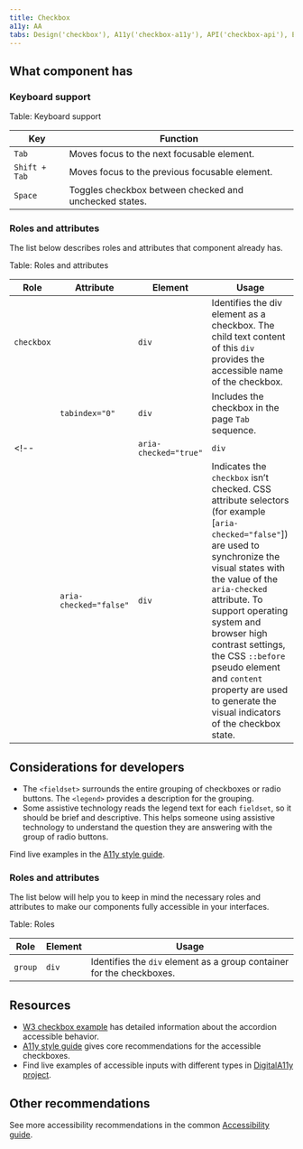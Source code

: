 ```yaml
---
title: Checkbox
a11y: AA
tabs: Design('checkbox'), A11y('checkbox-a11y'), API('checkbox-api'), Example('checkbox-code'), Changelog('checkbox-changelog')
---
```


## What component has

### Keyboard support

Table: Keyboard support

| Key           | Function                                               |
| ------------- | ------------------------------------------------------ |
| `Tab`         | Moves focus to the next focusable element.             |
| `Shift + Tab` | Moves focus to the previous focusable element.         |
| `Space`       | Toggles checkbox between checked and unchecked states. |

### Roles and attributes

The list below describes roles and attributes that component already has.

Table: Roles and attributes

| Role       | Attribute              | Element | Usage                                                                                                                                                                                                                                                                                                                                                                                 |
| ---------- | ---------------------- | ------- | ------------------------------------------------------------------------------------------------------------------------------------------------------------------------------------------------------------------------------------------------------------------------------------------------------------------------------------------------------------------------------------- |
| `checkbox` |                        | `div`   | Identifies the div element as a checkbox. The child text content of this `div` provides the accessible name of the checkbox.                                                                                                                                                                                                                                                          |
|            | `tabindex="0"`         | `div`   | Includes the checkbox in the page `Tab` sequence.                                                                                                                                                                                                                                                                                                                                     |
<!-- |            | `aria-checked="true"`  | `div`   | Indicates the `checkbox` is checked. CSS attribute selectors (for example [`aria-checked="true"`]) are used to synchronize the visual states with the value of the `aria-checked` attribute. To support operating system and browser high contrast settings, the CSS `::before` pseudo element and `content` property are used to generate the visual indicators of the checkbox state.      |
|            | `aria-checked="false"` | `div`   | Indicates the `checkbox` isn’t checked. CSS attribute selectors (for example [`aria-checked="false"`]) are used to synchronize the visual states with the value of the `aria-checked` attribute. To support operating system and browser high contrast settings, the CSS `::before` pseudo element and `content` property are used to generate the visual indicators of the checkbox state. | -->

## Considerations for developers

- The `<fieldset>` surrounds the entire grouping of checkboxes or radio buttons. The `<legend>` provides a description for the grouping.
- Some assistive technology reads the legend text for each `fieldset`, so it should be brief and descriptive. This helps someone using assistive technology to understand the question they are answering with the group of radio buttons.

Find live examples in the [A11y style guide](https://a11y-style-guide.com/style-guide/section-forms.html#kssref-forms-radio-buttons).

### Roles and attributes

The list below will help you to keep in mind the necessary roles and attributes to make our components fully accessible in your interfaces.

Table: Roles

| Role    | Element | Usage                                                                 |
| ------- | ------- | --------------------------------------------------------------------- |
| `group` | `div`   | Identifies the `div` element as a group container for the checkboxes. |

## Resources

- [W3 checkbox example](https://www.w3.org/TR/wai-aria-practices-1.1/examples/checkbox/checkbox-1/checkbox-1.html) has detailed information about the accordion accessible behavior.
- [A11y style guide](https://a11y-style-guide.com/style-guide/section-forms.html#kssref-forms-checkboxes) gives core recommendations for the accessible checkboxes.
- Find live examples of accessible inputs with different types in [DigitalA11y project](https://www.digitala11y.com/demos/accessibility-of-html-input-types-examples/).

## Other recommendations

See more accessibility recommendations in the common [Accessibility guide](/core-principles/a11y/a11y).
